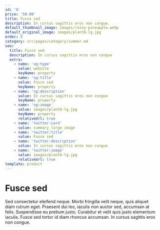 ```yaml
---
id: '8'
price: '50.00'
title: Fusce sed
description: In cursus sagittis eros non congue.
default_thumbnail_image: images/rainy-pineapple.webp
default_original_image: images/plant8-lg.jpg
order: 8
category: src/pages/category/summer.md
seo:
  title: Fusce sed
  description: In cursus sagittis eros non congue
  extra:
    - name: 'og:type'
      value: website
      keyName: property
    - name: 'og:title'
      value: Fusce sed
      keyName: property
    - name: 'og:description'
      value: In cursus sagittis eros non congue
      keyName: property
    - name: 'og:image'
      value: images/plant8-lg.jpg
      keyName: property
      relativeUrl: true
    - name: 'twitter:card'
      value: summary_large_image
    - name: 'twitter:title'
      value: Fusce sed
    - name: 'twitter:description'
      value: In cursus sagittis eros non congue
    - name: 'twitter:image'
      value: images/plant8-lg.jpg
      relativeUrl: true
template: product
---
```


# Fusce sed

Sed consectetur eleifend neque. Morbi fringilla velit neque, quis aliquet diam rutrum eget. Praesent dui leo, iaculis non auctor sed, accumsan at felis. Suspendisse eu pretium justo. Curabitur et velit quis justo elementum iaculis. Fusce sed tortor id diam rhoncus accumsan. In cursus sagittis eros non congue.